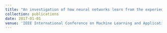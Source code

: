 ```yaml
---
title: "An investigation of how neural networks learn from the experiences of peers through periodic weight averaging [(link)](https://jbs023.github.io/files/2017_icmla_periodic_weight_averaging.pdf)"
collection: publications
date: 2017-01-01
venue: 'IEEE International Conference on Machine Learning and Applications (ICMLA)'
---
```



